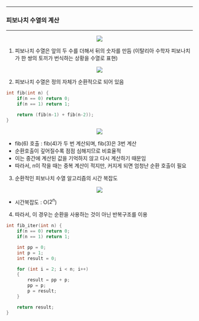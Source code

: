 -----
### 피보나치 수열의 계산
-----
<div align="center">
<img src="https://github.com/user-attachments/assets/1cab8305-b761-4e7d-9fb3-800927565e76">
</div>

1. 피보나치 수열은 앞의 두 수를 더해서 뒤의 숫자를 만듬 (이탈리아 수학자 피보나치가 한 쌍의 토끼가 번식하는 상황을 수열로 표현)
<div align="center">
<img src="https://github.com/user-attachments/assets/9496af5f-85f3-4232-a880-7660acb556a0">
</div>

2. 피보나치 수열은 정의 자체가 순환적으로 되어 있음
```c
int fib(int n) {
    if(n == 0) return 0;
    if(n == 1) return 1;

    return (fib(n-1) + fib(n-2));
}
```
<div align="center">
<img src="https://github.com/user-attachments/assets/0a30f4bd-7ba1-4ae4-98a5-05c6b8acddc2">
</div>

   - fib(6) 호출 : fib(4)가 두 번 계산되며, fib(3)은 3번 계산
   - 순환호출이 깊어질수록 점점 심해지므로 비효율적
   - 이는 중간에 계산된 값을 기억하지 않고 다시 계산하기 때문임
   - 따라서, n이 작을 때는 중복 계산이 적지만, 커지게 되면 엄청난 순환 호출이 필요

3. 순환적인 피보나치 수열 알고리즘의 시간 복잡도
<div align="center">
<img src="https://github.com/user-attachments/assets/25eeea4a-69ab-4566-b4a6-975f0c93ce9f">
</div>

  - 시간복잡도 : O($2^n$)

4. 따라서, 이 경우는 순환을 사용하는 것이 아닌 반복구조를 이용
```c
int fib_iter(int n) {
    if(n == 0) return 0;
    if(n == 1) return 1;

    int pp = 0;
    int p = 1;
    int result = 0;

    for (int i = 2; i < n; i++)
    {
        result = pp + p;
        pp = p;
        p = result;
    }

    return result;
}
```
